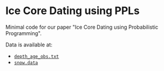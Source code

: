 
# Ice Core Dating using PPLs

Minimal code for our paper "Ice Core Dating using Probabilistic Programming".

Data is available at:
 * [`depth_age_obs.txt`](https://drive.google.com/file/d/1l9tS5wSE1a2w3zKoQHx-yXAQxWXf5ASO/view?usp=share_link)
 * [`snow.data`](https://drive.google.com/file/d/1iZBE8HWIQFqspfN9R9wWJTYlb9qcWC-S/view?usp=share_link)
